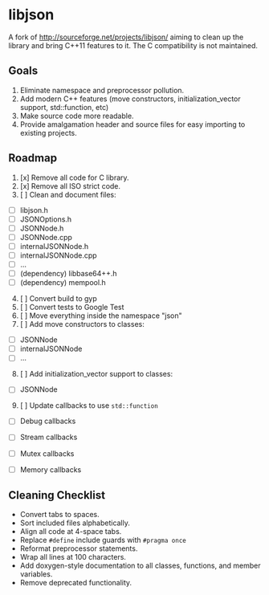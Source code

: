 libjson
=======

A fork of http://sourceforge.net/projects/libjson/ aiming to clean up the library and bring C++11
features to it. The C compatibility is not maintained.


Goals
-----

1. Eliminate namespace and preprocessor pollution.
2. Add modern C++ features (move constructors, initialization_vector support, std::function, etc)
3. Make source code more readable.
4. Provide amalgamation header and source files for easy importing to existing projects.


Roadmap
-------

1. [x] Remove all code for C library.
2. [x] Remove all ISO strict code.
3. [ ] Clean and document files:
  - [ ] libjson.h
  - [ ] JSONOptions.h
  - [ ] JSONNode.h
  - [ ] JSONNode.cpp
  - [ ] internalJSONNode.h
  - [ ] internalJSONNode.cpp
  - [ ] ...
  - [ ] (dependency) libbase64++.h
  - [ ] (dependency) mempool.h
4. [ ] Convert build to gyp
5. [ ] Convert tests to Google Test
6. [ ] Move everything inside the namespace "json"
7. [ ] Add move constructors to classes:
  - [ ] JSONNode
  - [ ] internalJSONNode
  - [ ] ...
8. [ ] Add initialization_vector support to classes:
  - [ ] JSONNode
9. [ ] Update callbacks to use `std::function`
  - [ ] Debug callbacks
  - [ ] Stream callbacks
  - [ ] Mutex callbacks
  - [ ] Memory callbacks


Cleaning Checklist
------------------

- Convert tabs to spaces.
- Sort included files alphabetically.
- Align all code at 4-space tabs.
- Replace `#define` include guards with `#pragma once`
- Reformat preprocessor statements.
- Wrap all lines at 100 characters.
- Add doxygen-style documentation to all classes, functions, and member variables.
- Remove deprecated functionality.

